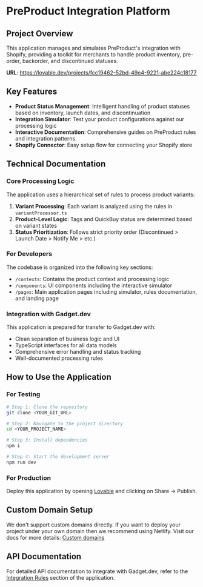 
# PreProduct Integration Platform

## Project Overview

This application manages and simulates PreProduct's integration with Shopify, providing a toolkit for merchants to handle product inventory, pre-order, backorder, and discontinued statuses.

**URL**: https://lovable.dev/projects/fcc19462-52bd-49e4-9221-abe224c18177

## Key Features

- **Product Status Management**: Intelligent handling of product statuses based on inventory, launch dates, and discontinuation
- **Integration Simulator**: Test your product configurations against our processing logic
- **Interactive Documentation**: Comprehensive guides on PreProduct rules and integration patterns
- **Shopify Connector**: Easy setup flow for connecting your Shopify store

## Technical Documentation

### Core Processing Logic

The application uses a hierarchical set of rules to process product variants:

1. **Variant Processing**: Each variant is analyzed using the rules in `variantProcessor.ts`
2. **Product-Level Logic**: Tags and QuickBuy status are determined based on variant states
3. **Status Prioritization**: Follows strict priority order (Discontinued > Launch Date > Notify Me > etc.)

### For Developers

The codebase is organized into the following key sections:

- `/contexts`: Contains the product context and processing logic
- `/components`: UI components including the interactive simulator
- `/pages`: Main application pages including simulator, rules documentation, and landing page

### Integration with Gadget.dev

This application is prepared for transfer to Gadget.dev with:

- Clean separation of business logic and UI
- TypeScript interfaces for all data models
- Comprehensive error handling and status tracking
- Well-documented processing rules

## How to Use the Application

### For Testing

```sh
# Step 1: Clone the repository
git clone <YOUR_GIT_URL>

# Step 2: Navigate to the project directory
cd <YOUR_PROJECT_NAME>

# Step 3: Install dependencies
npm i

# Step 4: Start the development server
npm run dev
```

### For Production

Deploy this application by opening [Lovable](https://lovable.dev/projects/fcc19462-52bd-49e4-9221-abe224c18177) and clicking on Share -> Publish.

## Custom Domain Setup

We don't support custom domains directly. If you want to deploy your project under your own domain then we recommend using Netlify. Visit our docs for more details: [Custom domains](https://docs.lovable.dev/tips-tricks/custom-domain/)

## API Documentation

For detailed API documentation to integrate with Gadget.dev, refer to the [Integration Rules](/rules) section of the application.
